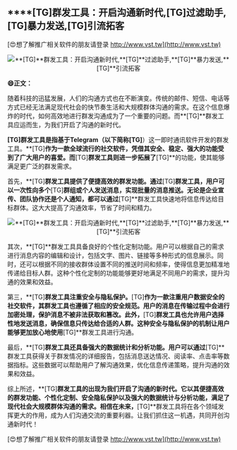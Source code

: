 ## ****[TG]**群发工具：开启沟通新时代,**[TG]**过滤助手,**[TG]**暴力发送,**[TG]**引流拓客**

[😍想了解推广相关软件的朋友请登录 http://www.vst.tw](http://www.vst.tw)

 <center><img src="https://vst.tw/MP4/tuiguang/png/8.png" alt="**[TG]**群发工具：开启沟通新时代,**[TG]**过滤助手,**[TG]**暴力发送,**[TG]**引流拓客"></center>

**😄正文：**

随着科技的迅猛发展，人们的沟通方式也在不断演变。传统的邮件、短信、电话等方式已经无法满足现代社会的快节奏生活和大规模群体沟通的需求。在这个信息爆炸的时代，如何高效地进行群发沟通成为了一个重要的问题。而**[TG]**群发工具应运而生，为我们开启了沟通的新时代。

**[TG]**群发工具是指基于Telegram（以下简称**[TG]**）这一即时通讯软件开发的群发工具。**[TG]**作为一款全球流行的社交软件，凭借其安全、稳定、强大的功能受到了广大用户的喜爱。而**[TG]**群发工具则进一步拓展了**[TG]**的功能，使其能够满足更广泛的群发需求。

首先，**[TG]**群发工具提供了便捷高效的群发功能。通过**[TG]**群发工具，用户可以一次性向多个**[TG]**群组或个人发送消息，实现批量的消息推送。无论是企业宣传、团队协作还是个人通知，都可以通过**[TG]**群发工具快速地将信息传达给目标群体。这大大提高了沟通效率，节省了时间和精力。

 <center><img src="https://vst.tw/MP4/tuiguang/png/8.png" alt="**[TG]**群发工具：开启沟通新时代,**[TG]**过滤助手,**[TG]**暴力发送,**[TG]**引流拓客"></center>

其次，**[TG]**群发工具具备良好的个性化定制功能。用户可以根据自己的需求进行消息内容的编辑和设计，包括文字、图片、链接等多种形式的信息展示。同时，还可以根据不同的接收群体设置不同的推送时间和频率，使得信息更加精准地传递给目标人群。这种个性化定制的功能能够更好地满足不同用户的需求，提升沟通的效果和效益。

第三，**[TG]**群发工具注重安全与隐私保护。**[TG]**作为一款注重用户数据安全的社交软件，其群发工具也遵循了相应的安全规范。用户的消息在传输过程中会进行加密处理，保护消息不被非法获取和篡改。此外，**[TG]**群发工具也允许用户选择性地发送消息，确保信息只传达给合适的人群。这种安全与隐私保护的机制让用户能够更加放心地使用**[TG]**群发工具进行沟通。

最后，**[TG]**群发工具还具备强大的数据统计和分析功能。用户可以通过**[TG]**群发工具获得关于群发情况的详细报告，包括消息送达情况、阅读率、点击率等数据指标。这些数据可以帮助用户了解沟通效果，优化信息传递策略，提升沟通的效果和效益。

综上所述，**[TG]**群发工具的出现为我们开启了沟通的新时代。它以其便捷高效的群发功能、个性化定制、安全隐私保护以及强大的数据统计与分析功能，满足了现代社会大规模群体沟通的需求。相信在未来，**[TG]**群发工具将在各个领域发挥更大的作用，成为人们沟通交流的重要利器。让我们抓住这一机遇，共同开创沟通新时代！

[😍想了解推广相关软件的朋友请登录 http://www.vst.tw](http://www.vst.tw)



